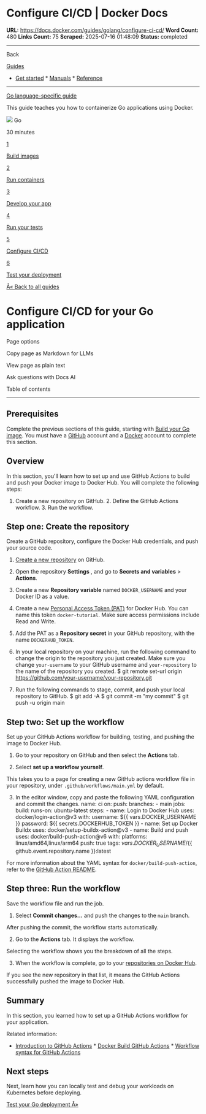 # Configure CI/CD | Docker Docs

**URL:** https://docs.docker.com/guides/golang/configure-ci-cd/
**Word Count:** 480
**Links Count:** 75
**Scraped:** 2025-07-16 01:48:09
**Status:** completed

---

Back

[Guides](https://docs.docker.com/guides/)

  * [Get started](https://docs.docker.com/get-started/)   * [Manuals](https://docs.docker.com/manuals/)   * [Reference](https://docs.docker.com/reference/)

* * *

[Go language-specific guide](https://docs.docker.com/guides/golang/)

This guide teaches you how to containerize Go applications using Docker.

![](https://cdn.jsdelivr.net/gh/devicons/devicon@latest/icons/go/go-original.svg) Go

30 minutes

[1](https://docs.docker.com/guides/golang/build-images/)

[Build images](https://docs.docker.com/guides/golang/build-images/)

[2](https://docs.docker.com/guides/golang/run-containers/)

[Run containers](https://docs.docker.com/guides/golang/run-containers/)

[3](https://docs.docker.com/guides/golang/develop/)

[Develop your app](https://docs.docker.com/guides/golang/develop/)

[4](https://docs.docker.com/guides/golang/run-tests/)

[Run your tests](https://docs.docker.com/guides/golang/run-tests/)

[5](https://docs.docker.com/guides/golang/configure-ci-cd/)

[Configure CI/CD](https://docs.docker.com/guides/golang/configure-ci-cd/)

[6](https://docs.docker.com/guides/golang/deploy/)

[Test your deployment](https://docs.docker.com/guides/golang/deploy/)

[Â« Back to all guides](https://docs.docker.com/guides/)

# Configure CI/CD for your Go application

Page options

Copy page as Markdown for LLMs

View page as plain text

Ask questions with Docs AI

Table of contents

* * *

## Prerequisites

Complete the previous sections of this guide, starting with [Build your Go image](https://docs.docker.com/guides/golang/build-images/). You must have a [GitHub](https://github.com/signup) account and a [Docker](https://hub.docker.com/signup) account to complete this section.

## Overview

In this section, you'll learn how to set up and use GitHub Actions to build and push your Docker image to Docker Hub. You will complete the following steps:

  1. Create a new repository on GitHub.   2. Define the GitHub Actions workflow.   3. Run the workflow.

## Step one: Create the repository

Create a GitHub repository, configure the Docker Hub credentials, and push your source code.

  1. [Create a new repository](https://github.com/new) on GitHub.

  2. Open the repository **Settings** , and go to **Secrets and variables** > **Actions**.

  3. Create a new **Repository variable** named `DOCKER_USERNAME` and your Docker ID as a value.

  4. Create a new [Personal Access Token \(PAT\)](https://docs.docker.com/security/for-developers/access-tokens/#create-an-access-token) for Docker Hub. You can name this token `docker-tutorial`. Make sure access permissions include Read and Write.

  5. Add the PAT as a **Repository secret** in your GitHub repository, with the name `DOCKERHUB_TOKEN`.

  6. In your local repository on your machine, run the following command to change the origin to the repository you just created. Make sure you change `your-username` to your GitHub username and `your-repository` to the name of the repository you created.                    $ git remote set-url origin https://github.com/your-username/your-repository.git          

  7. Run the following commands to stage, commit, and push your local repository to GitHub.                    $ git add -A          $ git commit -m "my commit"          $ git push -u origin main          

## Step two: Set up the workflow

Set up your GitHub Actions workflow for building, testing, and pushing the image to Docker Hub.

  1. Go to your repository on GitHub and then select the **Actions** tab.

  2. Select **set up a workflow yourself**.

This takes you to a page for creating a new GitHub actions workflow file in your repository, under `.github/workflows/main.yml` by default.

  3. In the editor window, copy and paste the following YAML configuration and commit the changes.                    name: ci                    on:            push:              branches:                - main                    jobs:            build:              runs-on: ubuntu-latest              steps:                - name: Login to Docker Hub                  uses: docker/login-action@v3                  with:                    username: ${{ vars.DOCKER_USERNAME }}                    password: ${{ secrets.DOCKERHUB_TOKEN }}                          - name: Set up Docker Buildx                  uses: docker/setup-buildx-action@v3                          - name: Build and push                  uses: docker/build-push-action@v6                  with:                    platforms: linux/amd64,linux/arm64                    push: true                    tags: ${{ vars.DOCKER_USERNAME }}/${{ github.event.repository.name }}:latest

For more information about the YAML syntax for `docker/build-push-action`, refer to the [GitHub Action README](https://github.com/docker/build-push-action/blob/master/README.md).

## Step three: Run the workflow

Save the workflow file and run the job.

  1. Select **Commit changes...** and push the changes to the `main` branch.

After pushing the commit, the workflow starts automatically.

  2. Go to the **Actions** tab. It displays the workflow.

Selecting the workflow shows you the breakdown of all the steps.

  3. When the workflow is complete, go to your [repositories on Docker Hub](https://hub.docker.com/repositories).

If you see the new repository in that list, it means the GitHub Actions successfully pushed the image to Docker Hub.

## Summary

In this section, you learned how to set up a GitHub Actions workflow for your application.

Related information:

  * [Introduction to GitHub Actions](https://docs.docker.com/guides/gha/)   * [Docker Build GitHub Actions](https://docs.docker.com/build/ci/github-actions/)   * [Workflow syntax for GitHub Actions](https://docs.github.com/en/actions/using-workflows/workflow-syntax-for-github-actions)

## Next steps

Next, learn how you can locally test and debug your workloads on Kubernetes before deploying.

[Test your Go deployment Â»](https://docs.docker.com/guides/golang/deploy/)